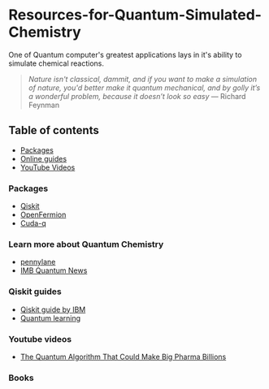 # Resources-for-Quantum-Simulated-Chemistry
One of Quantum computer's greatest applications lays in it's ability to simulate chemical reactions.

> *Nature isn't classical, dammit, and if you want to make a simulation of nature, you'd better make it quantum mechanical, and by golly it’s a 
wonderful problem, because it doesn’t look so easy* — Richard Feynman

## Table of contents
- [Packages](#packages)
- [Online guides](#online-Guides)
- [YouTube Videos](#youtube-videos)


### Packages
- [Qiskit](https://github.com/Qiskit/qiskit)
- [OpenFermion](https://github.com/quantumlib/OpenFermion)
- [Cuda-q](https://github.com/NVIDIA/cuda-q-academic)

### Learn more about Quantum Chemistry
 - [pennylane](https://pennylane.ai/qml/quantum-chemistry)
 - [IMB Quantum News](https://research.ibm.com/topics/quantum-chemistry)

### Qiskit guides
 - [Qiskit guide by IBM](https://www.ibm.com/quantum/qiskit)
 - [Quantum learning](https://learning.quantum.ibm.com/)

### Youtube videos
- [The Quantum Algorithm That Could Make Big Pharma Billions](https://www.youtube.com/watch?v=Fvwyd0536Gc&t=317s)

### Books

